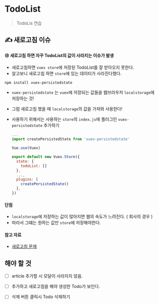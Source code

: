 # TodoList

> TodoLis 연습





## ✍ 새로고침 이슈



#### 😢 새로고침 하면 자꾸 TodoList의 값이 사라지는 이슈가 발생

- 새로고침하면 `vuex store`에 저장된 TodoList를 잘 받아오지 못한다.
- 알고보니 새로고침 하면 `store`에 있는 데이터가 사라진다했다.



```bash
npm install vuex-persistedstate
```

- `vuex-persistedstate` 는 `vuex`에 저장되는 값들을 웹브라우저 `localstorage`에 저장하는 것!
- 그럼 새로고침 했을 때 `localstorage`의 값을 가져와 사용한다!

- 사용하기 위해서는 사용하는 `store`의 `index.js`에  플러그인 `vuex-persistedstate` 추가하기



  ```js
  ...
  import createPersistedState from 'vuex-persistedstate'
  
  Vue.use(Vuex)
  
  export default new Vuex.Store({
    state: {
      todoList: []
    },
    ...,
    plugins: [
      createPersistedState()
    ],
  })
  ```



#### 단점

- `localstorage`에 저장하는 값이 많아지면 웹의 속도가 느려진다. ( 회사의 경우 )
- 따라서 그떄는 원하는 값만 `store`에 저장해야한다.



#### 참고 자료

- [새로고침 문제](http://blog.knowgari.com/state%EC%B4%88%EA%B8%B0%ED%99%94%EB%A7%89%EA%B8%B0/)





## 해야 할 것

- [ ]  article 추가할 시 모달이 사라지지 않음.
- [ ]  추가하고 새로고침을 해야 생성한 Todo가 보인다.
- [ ]  삭제 버튼 클릭시 Todo 삭제하기

